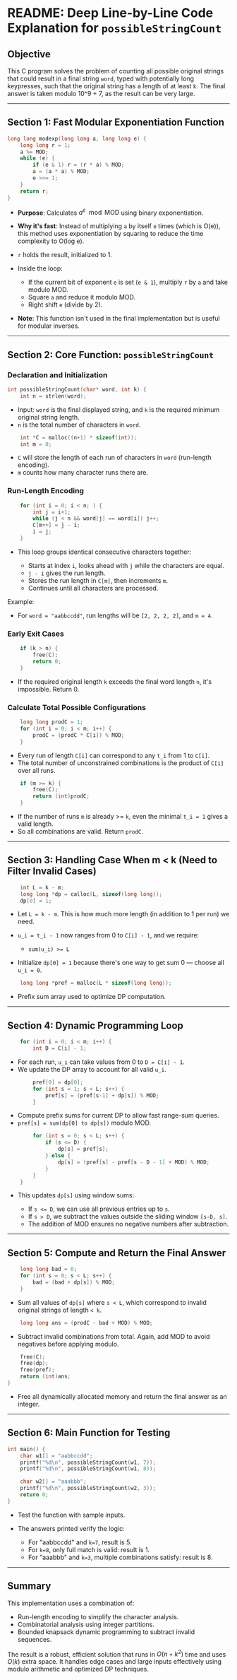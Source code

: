 # README: Deep Line-by-Line Code Explanation for `possibleStringCount`

## Objective

This C program solves the problem of counting all possible original strings that could result in a final string `word`, typed with potentially long keypresses, such that the original string has a length of at least `k`. The final answer is taken modulo 10^9 + 7, as the result can be very large.

---

## Section 1: Fast Modular Exponentiation Function

```c
long long modexp(long long a, long long e) {
    long long r = 1;
    a %= MOD;
    while (e) {
        if (e & 1) r = (r * a) % MOD;
        a = (a * a) % MOD;
        e >>= 1;
    }
    return r;
}
```

* **Purpose**: Calculates $a^e \mod \text{MOD}$ using binary exponentiation.
* **Why it's fast**: Instead of multiplying `a` by itself `e` times (which is O(e)), this method uses exponentiation by squaring to reduce the time complexity to O(log e).
* `r` holds the result, initialized to 1.
* Inside the loop:

  * If the current bit of exponent `e` is set (`e & 1`), multiply `r` by `a` and take modulo MOD.
  * Square `a` and reduce it modulo MOD.
  * Right shift `e` (divide by 2).
* **Note**: This function isn't used in the final implementation but is useful for modular inverses.

---

## Section 2: Core Function: `possibleStringCount`

### Declaration and Initialization

```c
int possibleStringCount(char* word, int k) {
    int n = strlen(word);
```

* Input: `word` is the final displayed string, and `k` is the required minimum original string length.
* `n` is the total number of characters in `word`.

```c
    int *C = malloc((n+1) * sizeof(int));
    int m = 0;
```

* `C` will store the length of each run of characters in `word` (run-length encoding).
* `m` counts how many character runs there are.

### Run-Length Encoding

```c
    for (int i = 0; i < n; ) {
        int j = i+1;
        while (j < n && word[j] == word[i]) j++;
        C[m++] = j - i;
        i = j;
    }
```

* This loop groups identical consecutive characters together:

  * Starts at index `i`, looks ahead with `j` while the characters are equal.
  * `j - i` gives the run length.
  * Stores the run length in `C[m]`, then increments `m`.
  * Continues until all characters are processed.

Example:

* For `word = "aabbccdd"`, run lengths will be `[2, 2, 2, 2]`, and `m = 4`.

### Early Exit Cases

```c
    if (k > n) {
        free(C);
        return 0;
    }
```

* If the required original length `k` exceeds the final word length `n`, it's impossible. Return 0.

### Calculate Total Possible Configurations

```c
    long long prodC = 1;
    for (int i = 0; i < m; i++) {
        prodC = (prodC * C[i]) % MOD;
    }
```

* Every run of length `C[i]` can correspond to any `t_i` from 1 to `C[i]`.
* The total number of unconstrained combinations is the product of `C[i]` over all runs.

```c
    if (m >= k) {
        free(C);
        return (int)prodC;
    }
```

* If the number of runs `m` is already >= `k`, even the minimal `t_i = 1` gives a valid length.
* So all combinations are valid. Return `prodC`.

---

## Section 3: Handling Case When m < k (Need to Filter Invalid Cases)

```c
    int L = k - m;
    long long *dp = calloc(L, sizeof(long long));
    dp[0] = 1;
```

* Let `L = k - m`. This is how much more length (in addition to 1 per run) we need.
* `u_i = t_i - 1` now ranges from 0 to `C[i] - 1`, and we require:

  * `sum(u_i) >= L`
* Initialize `dp[0] = 1` because there's one way to get sum 0 — choose all `u_i = 0`.

```c
    long long *pref = malloc(L * sizeof(long long));
```

* Prefix sum array used to optimize DP computation.

---

## Section 4: Dynamic Programming Loop

```c
    for (int i = 0; i < m; i++) {
        int D = C[i] - 1;
```

* For each run, `u_i` can take values from 0 to `D = C[i] - 1`.
* We update the DP array to account for all valid `u_i`.

```c
        pref[0] = dp[0];
        for (int s = 1; s < L; s++) {
            pref[s] = (pref[s-1] + dp[s]) % MOD;
        }
```

* Compute prefix sums for current DP to allow fast range-sum queries.
* `pref[s] = sum(dp[0] to dp[s])` modulo MOD.

```c
        for (int s = 0; s < L; s++) {
            if (s <= D) {
                dp[s] = pref[s];
            } else {
                dp[s] = (pref[s] - pref[s - D - 1] + MOD) % MOD;
            }
        }
    }
```

* This updates `dp[s]` using window sums:

  * If `s <= D`, we can use all previous entries up to `s`.
  * If `s > D`, we subtract the values outside the sliding window `[s-D, s]`.
  * The addition of MOD ensures no negative numbers after subtraction.

---

## Section 5: Compute and Return the Final Answer

```c
    long long bad = 0;
    for (int s = 0; s < L; s++) {
        bad = (bad + dp[s]) % MOD;
    }
```

* Sum all values of `dp[s]` where `s < L`, which correspond to invalid original strings of length `< k`.

```c
    long long ans = (prodC - bad + MOD) % MOD;
```

* Subtract invalid combinations from total. Again, add MOD to avoid negatives before applying modulo.

```c
    free(C);
    free(dp);
    free(pref);
    return (int)ans;
}
```

* Free all dynamically allocated memory and return the final answer as an integer.

---

## Section 6: Main Function for Testing

```c
int main() {
    char w1[] = "aabbccdd";
    printf("%d\n", possibleStringCount(w1, 7));
    printf("%d\n", possibleStringCount(w1, 8));

    char w2[] = "aaabbb";
    printf("%d\n", possibleStringCount(w2, 3));
    return 0;
}
```

* Test the function with sample inputs.
* The answers printed verify the logic:

  * For "aabbccdd" and `k=7`, result is 5.
  * For `k=8`, only full match is valid: result is 1.
  * For "aaabbb" and `k=3`, multiple combinations satisfy: result is 8.

---

## Summary

This implementation uses a combination of:

* Run-length encoding to simplify the character analysis.
* Combinatorial analysis using integer partitions.
* Bounded knapsack dynamic programming to subtract invalid sequences.

The result is a robust, efficient solution that runs in $O(n + k^2)$ time and uses $O(k)$ extra space. It handles edge cases and large inputs effectively using modulo arithmetic and optimized DP techniques.
